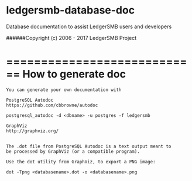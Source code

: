 # ledgersmb-database-doc
Database documentation to assist LedgerSMB users and developers

######Copyright (c) 2006 - 2017 LedgerSMB Project



============================
How to generate doc
============================

    You can generate your own documentation with 

    PostgreSQL Autodoc
    https://github.com/cbbrowne/autodoc

    postgresql_autodoc -d <dbname> -u postgres -f ledgersmb

    GraphViz
    http://graphviz.org/


    The .dot file from PostgreSQL Autodoc is a text output meant to 
    be processed by GraphViz (or a compatible program). 

    Use the dot utility from GraphViz, to export a PNG image:

    dot -Tpng <databasename>.dot -o <databasename>.png

    
